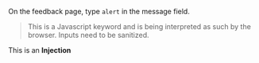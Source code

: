 On the feedback page, type `alert` in the message field.

>This is a Javascript keyword and is being interpreted as such by the browser. Inputs need to be sanitized.

This is an **Injection**